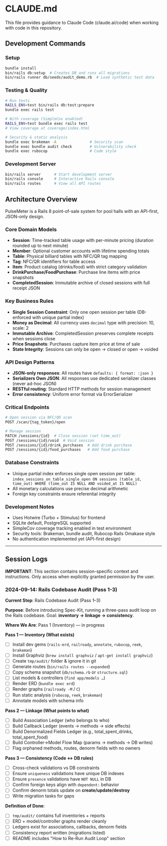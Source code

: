 # CLAUDE.md

This file provides guidance to Claude Code (claude.ai/code) when working with code in this repository.

## Development Commands

### Setup
```bash
bundle install
bin/rails db:setup  # Creates DB and runs all migrations
bin/rails runner db/seeds/audit_demo.rb  # Load synthetic test data
```

### Testing & Quality
```bash
# Run tests
RAILS_ENV=test bin/rails db:test:prepare
bundle exec rails test

# With coverage (SimpleCov enabled)
RAILS_ENV=test bundle exec rails test
# View coverage at coverage/index.html

# Security & static analysis
bundle exec brakeman -A               # Security scan
bundle exec bundle audit check        # Vulnerability check
bundle exec rubocop                   # Code style
```

### Development Server
```bash
bin/rails server      # Start development server
bin/rails console     # Interactive Rails console
bin/rails routes      # View all API routes
```

## Architecture Overview

PulseMeter is a Rails 8 point-of-sale system for pool halls with an API-first, JSON-only design.

### Core Domain Models
- **Session**: Time-tracked table usage with per-minute pricing (duration rounded up to next minute)
- **Member**: Optional customer accounts with lifetime spending totals
- **Table**: Physical billiard tables with NFC/QR tag mapping
- **Tag**: NFC/QR identifiers for table access
- **Item**: Product catalog (drinks/food) with strict category validation
- **DrinkPurchase/FoodPurchase**: Purchase line items with price snapshots
- **CompletedSession**: Immutable archive of closed sessions with full receipt JSON

### Key Business Rules
- **Single Session Constraint**: Only one open session per table (DB-enforced with unique partial index)
- **Money as Decimal**: All currency uses `decimal` type with precision: 10, scale: 2
- **Immutable Archive**: CompletedSession preserves complete receipts when sessions close
- **Price Snapshots**: Purchases capture item price at time of sale
- **State Integrity**: Sessions can only be open → closed or open → voided

### API Design Patterns
- **JSON-only responses**: All routes have `defaults: { format: :json }`
- **Serializers Own JSON**: All responses use dedicated serializer classes (never ad-hoc JSON)
- **RESTful routing**: Standard HTTP methods for session management
- **Error consistency**: Uniform error format via ErrorSerializer

### Critical Endpoints
```bash
# Open session via NFC/QR scan
POST /scan/{tag_token}/open

# Manage session
PATCH /sessions/{id}  # Close session (set time_out)
POST /sessions/{id}/void  # Void session
POST /sessions/{id}/drink_purchases  # Add drink purchase
POST /sessions/{id}/food_purchases   # Add food purchase
```

### Database Constraints
- Unique partial index enforces single open session per table:
  `index_sessions_on_table_single_open ON sessions (table_id, time_out) WHERE (time_out IS NULL AND voided_at IS NULL)`
- All monetary calculations use precise decimal arithmetic
- Foreign key constraints ensure referential integrity

### Development Notes
- Uses Hotwire (Turbo + Stimulus) for frontend
- SQLite default, PostgreSQL supported
- SimpleCov coverage tracking enabled in test environment
- Security tools: Brakeman, bundle audit, Rubocop Rails Omakase style
- No authentication implemented yet (API-first design)

---

## Session Logs

**IMPORTANT**: This section contains session-specific context and instructions. Only access when explicitly granted permission by the user.

### 2024-09-14: Rails Codebase Audit (Pass 1-3)

**Current Step**: Rails Codebase Audit (Pass 1–3)

**Purpose**: Before introducing Spec-Kit, running a three-pass audit loop on the Rails codebase.
Goal: **inventory → linkage → consistency**.

**Where We Are**: Pass 1 (Inventory) — in progress

**Pass 1 — Inventory (What exists)**
- [ ] Install dev gems (`rails-erd`, `railroady`, `annotate`, `rubocop`, `reek`, `brakeman`)
- [ ] Install Graphviz (`brew install graphviz` / `apt-get install graphviz`)
- [ ] Create `tmp/audit/` folder & ignore it in git
- [ ] Generate routes (`bin/rails routes --expanded`)
- [ ] Copy schema snapshot (`db/schema.rb` or `structure.sql`)
- [ ] List models & controllers (`find app/models …`)
- [ ] Render ERD (`bundle exec erd`)
- [ ] Render graphs (`railroady -M` / `C`)
- [ ] Run static analysis (`rubocop`, `reek`, `brakeman`)
- [ ] Annotate models with schema info

**Pass 2 — Linkage (What points to what)**
- [ ] Build Association Ledger (who belongs to who)
- [ ] Build Callback Ledger (events → methods → side effects)
- [ ] Build Denormalized Fields Ledger (e.g., total_spent_drinks, total_spent_food)
- [ ] Build Controller→Model Flow Map (params → methods → DB writes)
- [ ] Flag orphaned methods, routes, denorm fields with no owners

**Pass 3 — Consistency (Code ↔ DB rules)**
- [ ] Cross-check validations vs DB constraints
- [ ] Ensure `uniqueness` validations have unique DB indexes
- [ ] Ensure `presence` validations have `NOT NULL` in DB
- [ ] Confirm foreign keys align with `dependent:` behavior
- [ ] Confirm denorm totals update on **create/update/destroy**
- [ ] Write migration tasks for gaps

**Definition of Done**:
- [ ] `tmp/audit/` contains full inventories + reports
- [ ] ERD + model/controller graphs render cleanly
- [ ] Ledgers exist for associations, callbacks, denorm fields
- [ ] Consistency report written (migrations listed)
- [ ] README includes "How to Re-Run Audit Loop" section